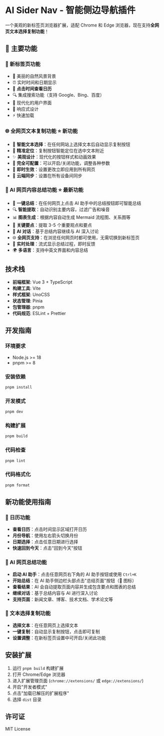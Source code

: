# AI Sider Nav - 智能侧边导航插件

一个美观的新标签页浏览器扩展，适配 Chrome 和 Edge 浏览器，现在支持**全网页文本选择复制功能**！

## 🌟 主要功能

### 📄 新标签页功能
- 🌅 美丽的自然风景背景
- ⏰ 实时时间和日期显示
- 📅 **点击时间查看日历**
- 🔍 集成搜索功能（支持 Google、Bing、百度）
- 🎨 现代化的用户界面
- 📱 响应式设计
- ⚡ 快速加载

### 🌐 全网页文本复制功能 ⭐ **新功能**
- 📝 **智能文本选择**：在任何网站上选择文本后自动显示复制按钮
- 🎯 **精准定位**：复制按钮智能定位在选中文本附近
- ✨ **美观设计**：现代化的按钮样式和动画效果
- 🔧 **完全可配置**：可以开启/关闭功能，调整各种参数
- 🚀 **即时生效**：设置更改立即应用到所有网页
- 💾 **云端同步**：设置在所有设备间同步

### 🤖 AI 网页内容总结功能 ⭐ **最新功能**
- 📄 **一键总结**：在任何网页上点击 AI 助手中的总结按钮即可智能总结
- 🔍 **智能提取**：自动识别主要内容，过滤广告和噪音
- 📊 **图表生成**：根据内容自动生成 Mermaid 流程图、关系图等
- 🎯 **关键要点**：提取 3-5 个重要观点和要点
- 💬 **AI 对话**：基于总结内容继续与 AI 深入讨论
- 🌐 **全网页支持**：在浏览任何网页时都可使用，无需切换到新标签页
- 🚀 **实时处理**：流式显示总结过程，即时反馈
- 🌍 **多语言**：支持中英文界面和内容总结

## 技术栈

- **前端框架**: Vue 3 + TypeScript
- **构建工具**: Vite
- **样式框架**: UnoCSS
- **状态管理**: Pinia
- **包管理器**: pnpm
- **代码规范**: ESLint + Prettier

## 开发指南

### 环境要求

- Node.js >= 18
- pnpm >= 8

### 安装依赖

```bash
pnpm install
```

### 开发模式

```bash
pnpm dev
```

### 构建扩展

```bash
pnpm build
```

### 代码检查

```bash
pnpm lint
```

### 代码格式化

```bash
pnpm format
```

## 新功能使用指南

### 📅 日历功能
- **查看日历**：点击时间显示区域打开日历
- **月份导航**：使用左右箭头切换月份
- **日期选择**：点击任意日期进行选择
- **快速回到今天**：点击"回到今天"按钮

### 🤖 AI 网页总结功能
- **启动 AI 助手**：点击任意网页右下角的 AI 助手按钮或使用 `Ctrl+K`
- **开始总结**：在 AI 助手侧边栏头部点击"总结页面"按钮（📄 图标）
- **查看结果**：AI 会自动提取页面内容并生成包含要点和图表的总结
- **继续对话**：基于总结内容与 AI 进行深入讨论
- **支持页面**：新闻文章、博客、技术文档、学术论文等

### 📝 文本选择复制功能
- **选择文本**：在任意网页上选择文本
- **一键复制**：自动显示复制按钮，点击即可复制
- **设置调整**：在新标签页设置中可开启/关闭此功能

## 安装扩展

1. 运行 `pnpm build` 构建扩展
2. 打开 Chrome/Edge 浏览器
3. 进入扩展管理页面 (`chrome://extensions/` 或 `edge://extensions/`)
4. 开启"开发者模式"
5. 点击"加载已解压的扩展程序"
6. 选择 `dist` 目录

## 许可证

MIT License
